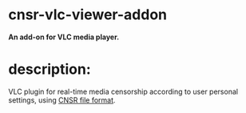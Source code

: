 # cnsr-vlc-viewer-addon

**An add-on for VLC media player.**

# description:

VLC plugin for real-time media censorship according to user personal settings,
using [CNSR file format](https://github.com/ophirhan/cnsr-file-format-specification).

